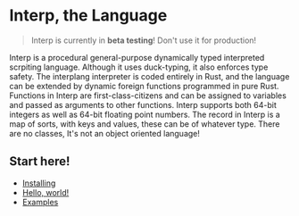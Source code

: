 # Interp, the Language

> Interp is currently in **beta testing**! Don't use it for production!

Interp is a procedural general-purpose dynamically typed interpreted scrpiting language.
Although it uses duck-typing, it also enforces type safety.
The interplang interpreter is coded entirely in Rust, and the language can be extended by dynamic foreign functions programmed in pure Rust. Functions in Interp are first-class-citizens and can be assigned to variables and passed as arguments to other functions. Interp supports both 64-bit integers as well as 64-bit floating point numbers. The record in Interp is a map of sorts, with keys and values, these can be of whatever type. There are no classes, It's not an object oriented language!

## Start here!
- [Installing](./installing.md)
- [Hello, world!](./helloworld.md)
- [Examples](./examples.md)